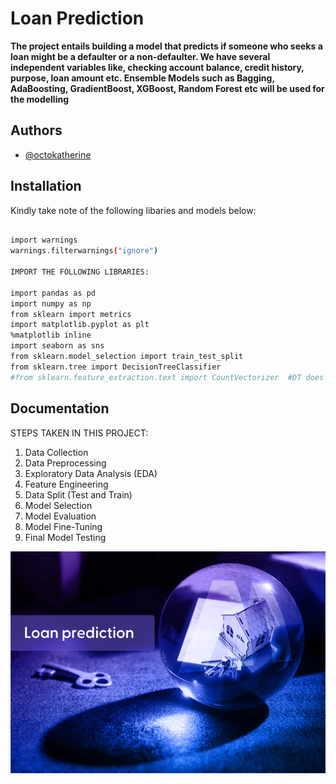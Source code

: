 
# **Loan Prediction**

**The project entails building a model that predicts if someone who seeks a loan might be a defaulter or a non-defaulter. We have several independent variables like, checking account balance, credit history, purpose, loan amount etc. Ensemble Models such as Bagging, AdaBoosting, GradientBoost, XGBoost, Random Forest etc will be used for the modelling**


## Authors

- [@octokatherine](https://github.com/stankovix)


## Installation

Kindly take note of the following libaries and models below:

```bash
  
import warnings
warnings.filterwarnings("ignore")

IMPORT THE FOLLOWING LIBRARIES:

import pandas as pd
import numpy as np
from sklearn import metrics
import matplotlib.pyplot as plt
%matplotlib inline 
import seaborn as sns
from sklearn.model_selection import train_test_split
from sklearn.tree import DecisionTreeClassifier
#from sklearn.feature_extraction.text import CountVectorizer  #DT does not take strings as input for the model fitting step
```
    
## Documentation

STEPS TAKEN IN THIS PROJECT:
1. Data Collection
2. Data Preprocessing
3. Exploratory Data Analysis (EDA)
4. Feature Engineering
5. Data Split (Test and Train)
6. Model Selection
7. Model Evaluation
8. Model Fine-Tuning
9. Final Model Testing





![Logo](https://github.com/stankovix/Loan-Prediction/blob/main/loan%20prediction.jpg?raw=true)

